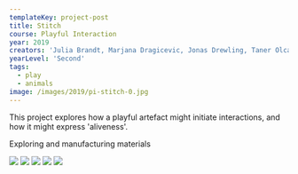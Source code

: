 ```yaml
---
templateKey: project-post
title: Stitch
course: Playful Interaction
year: 2019
creators: 'Julia Brandt, Marjana Dragicevic, Jonas Drewling, Taner Olcay'
yearLevel: 'Second'
tags:
  - play
  - animals
image: /images/2019/pi-stitch-0.jpg
---
```


This project explores how a playful artefact might initiate interactions, and how it might express 'aliveness'. 

<MauVideo id="0_882zre8l" />

Exploring and manufacturing materials

<ImageSet>

![](/images/2019/pi-stitch-1.jpg)
![](/images/2019/pi-stitch-2.jpg)
![](/images/2019/pi-stitch-3.jpg)
![](/images/2019/pi-stitch-4.jpg)
![](/images/2019/pi-stitch-5.jpg)

</ImageSet>


